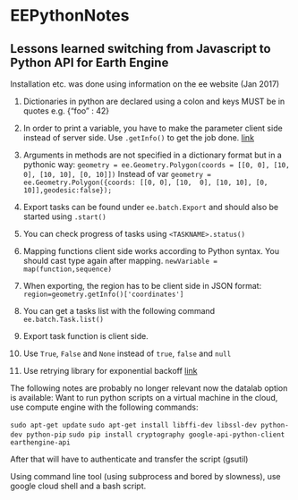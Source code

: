 # EEPythonNotes
## Lessons learned switching from Javascript to Python API for Earth Engine

Installation etc. was done using information on the ee website (Jan 2017)
 
1. Dictionaries in python are declared using a colon and keys MUST be in quotes e.g. {“foo” : 42}
 
2. In order to print a variable, you have to make the parameter client side instead of server side. Use `.getInfo()` to get the job done. [link](https://developers.google.com/earth-engine/client_server)
 
3. Arguments in methods are not specified in a dictionary format but in a pythonic way: `geometry = ee.Geometry.Polygon(coords = [[0, 0], [10,  0], [10, 10], [0, 10]])` Instead of var `geometry = ee.Geometry.Polygon({coords: [[0, 0], [10,  0], [10, 10], [0, 10]],geodesic:false});`
 
4. Export tasks can be found under `ee.batch.Export` and should also be started using `.start()`
 
5. You can check progress of tasks using `<TASKNAME>.status()`
 
6. Mapping functions client side works according to Python syntax. You should cast type again after mapping. `newVariable = map(function,sequence)`
 

 
7. When exporting, the region has to be client side in JSON format: `region=geometry.getInfo()['coordinates']`
 
8. You can get a tasks list with the following command
`ee.batch.Task.list()`
 
9. Export task function is client side. 
 
10. Use `True`, `False` and `None` instead of `true`, `false` and `null`
 
11. Use retrying library for exponential backoff [link](https://pypi.python.org/pypi/retrying)
 
The following notes are probably no longer relevant now the datalab option is available: 
Want to run python scripts on a virtual machine in the cloud, use compute engine with the following commands:
 
`sudo apt-get update`
`sudo apt-get install libffi-dev libssl-dev python-dev python-pip`
`sudo pip install cryptography google-api-python-client earthengine-api`
 
After that will have to authenticate and transfer the script (gsutil) 
 
Using command line tool (using subprocess and bored by slowness), use google cloud shell and a bash script. 
 

 
 
 
 
 
 
 
 
 
